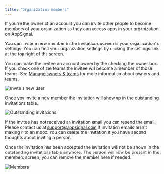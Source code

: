 ```yaml
---
title: "Organization members"
---
```


If you're the owner of an account you can invite other people to become
members of your organization so they can access apps in your organization
on AppSignal.

You can invite a new member in the invitations screen in your
organization's settings. You can find your organization settings
by clicking the settings link at the top right of the screen.

You can make the invitee an account owner by the checking the owner box.
If you check one of the teams the invitee will become a member of those
teams. See [Manage owners & teams](/getting-started/manage-owners-teams.html)
for more information about owners and teams.

![Invite a new user](/assets/images/screenshots/org_team_invitation.png)

Once you invite a new member the invitation will show up in the
outstanding invitations table.

![Outstanding invitations](/assets/images/screenshots/org_team_outstanding_invitations.png)

If the invitee has not received an invitation email you can resend the
email. Please contact us at
[support@appsignal.com](mailto:support@appsignal.com) if invitation
emails aren't making it to an inbox. You can delete the invitation if
you have second thoughts about inviting a person.

Once the invitation has been accepted the invitation will not be shown in
the outstanding invitations table anymore. The person will now be
present in the members screen, you can remove the member here if needed.

![Members](/assets/images/screenshots/org_team_members.png)
